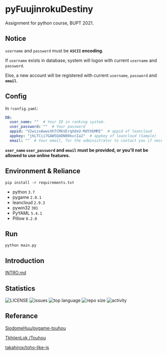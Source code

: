 # pyFuujinrokuDestiny
Assignment for python course, BUPT 2021.

## Notice

`username` and `password` must be **`ASCII` encoding**.

If `username` exists in database, system will logon with current `username` and `password`.

Else, a new account will be registered with current `username`, `password` and **`email`**.


## Config

In `!config.yaml`:

```yaml
DB:
  user_name: ""  # Your ID in ranking system.
  user_password: ""  # Your password
  appid: "V2wizxAwwsXhTCMkVErqXdxU-MdYXbMMI"  # appid of leancloud
  appkey: "jhLTCii7GAW5Q4DN00kvcIa2"  # appkey of leancloud (Sample)
  email: ""  # Your email, for the administrator to contact you if necessary.
```

**`user_name` `user_password` and `email` must be provided, or you'll not be allowed to use online features.**

## Environment & Reliance

```shell
pip install -r requirements.txt
```

- python `3.7`
- pygame `2.0.1`
- leancloud `2.9.3`
- pywin32 `301`
- PyYAML `5.4.1`
- Pillow `8.2.0`



## Run

```shell
python main.py
```

## Introduction

[INTRO.md](https://github.com/novaELLIAS/pyFuujinrokuDestiny/blob/master/INTRO.md)

## Statistics

![LICENSE](https://img.shields.io/github/license/novaELLIAS/pyFuujinrokuDestiny)
![issues](https://img.shields.io/github/issues/novaELLIAS/pyFuujinrokuDestiny)
![top language](https://img.shields.io/github/languages/top/novaELLIAS/pyFuujinrokuDestiny)
![repo size](https://img.shields.io/github/repo-size/novaELLIAS/pyFuujinrokuDestiny?label=repo%20size)
![activity](https://img.shields.io/github/commit-activity/m/novaELLIAS/pyFuujinrokuDestiny)

## Referance

[SiodomeHuu/pygame-touhou](https://github.com/SiodomeHuu/pygame-touhou)

[TkhiienLok /Touhou](https://github.com/TkhiienLok/Touhou)

[takahirox/toho-like-js](https://github.com/takahirox/toho-like-js)